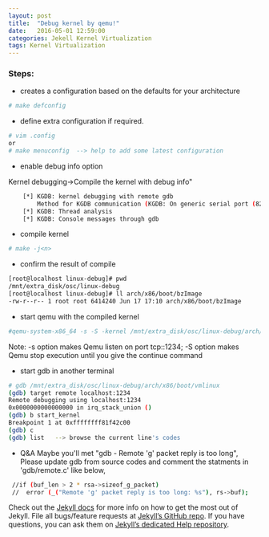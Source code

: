```yaml
---
layout: post
title:  "Debug kernel by qemu!"
date:   2016-05-01 12:59:00
categories: Jekell Kernel Virtualization
tags: Kernel Virtualization
---
```

### Steps:

- creates a configuration based on the defaults for your architecture

```sh
# make defconfig
```

- define extra configuration if required. 

```sh
# vim .config
or
# make menuconfig  --> help to add some latest configuration
```

- enable debug info option

Kernel debugging->Compile the kernel with debug info"

```sh
    [*] KGDB: kernel debugging with remote gdb
        Method for KGDB communication (KGDB: On generic serial port (8250)) --->
    [*] KGDB: Thread analysis
    [*] KGDB: Console messages through gdb
```

- compile kernel

```sh
# make -j<n>
```

- confirm the result of compile

```sh
[root@localhost linux-debug]# pwd
/mnt/extra_disk/osc/linux-debug
[root@localhost linux-debug]# ll arch/x86/boot/bzImage
-rw-r--r-- 1 root root 6414240 Jun 17 17:10 arch/x86/boot/bzImage
```

- start qemu with the compiled kernel

```sh
#qemu-system-x86_64 -s -S -kernel /mnt/extra_disk/osc/linux-debug/arch/x86/boot/bzImage -hda linux-0.2.img -append "root=/dev/sda console=ttyS0" -m 512M
```

Note:
-s option makes Qemu listen on port tcp::1234; -S option makes Qemu stop execution until you give the continue command

- start gdb in another terminal

```sh
# gdb /mnt/extra_disk/osc/linux-debug/arch/x86/boot/vmlinux
(gdb) target remote localhost:1234
Remote debugging using localhost:1234
0x0000000000000000 in irq_stack_union ()
(gdb) b start_kernel
Breakpoint 1 at 0xffffffff81f42c00
(gdb) c
(gdb) list   --> browse the current line's codes
```

- Q&A
 Maybe you'll met "gdb - Remote 'g' packet reply is too long",
 Please update gdb from source codes and comment the statments in 'gdb/remote.c' like below,

```sh
 //if (buf_len > 2 * rsa->sizeof_g_packet)
 //  error (_("Remote 'g' packet reply is too long: %s"), rs->buf);
```

Check out the [Jekyll docs][jekyll] for more info on how to get the most out of Jekyll. File all bugs/feature requests at [Jekyll’s GitHub repo][jekyll-gh]. If you have questions, you can ask them on [Jekyll’s dedicated Help repository][jekyll-help].

[jekyll]:      http://jekyllrb.com
[jekyll-gh]:   https://github.com/jekyll/jekyll
[jekyll-help]: https://github.com/jekyll/jekyll-help
